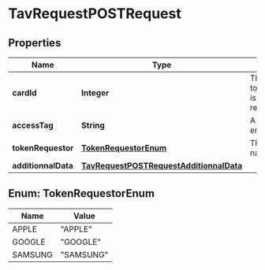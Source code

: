 

# TavRequestPOSTRequest


## Properties

| Name | Type | Description | Notes |
|------------ | ------------- | ------------- | -------------|
|**cardId** | **Integer** | The id of the card on which to create an issuerInitiatedDigitizationData request  |  |
|**accessTag** | **String** | A unique identifier used to enforce [Idempotency](/guide/api-basics/idempotency.html).  |  [optional] |
|**tokenRequestor** | [**TokenRequestorEnum**](#TokenRequestorEnum) | The Token Requestor also named wallet provider. |  |
|**additionnalData** | [**TavRequestPOSTRequestAdditionnalData**](TavRequestPOSTRequestAdditionnalData.md) |  |  [optional] |



## Enum: TokenRequestorEnum

| Name | Value |
|---- | -----|
| APPLE | &quot;APPLE&quot; |
| GOOGLE | &quot;GOOGLE&quot; |
| SAMSUNG | &quot;SAMSUNG&quot; |



